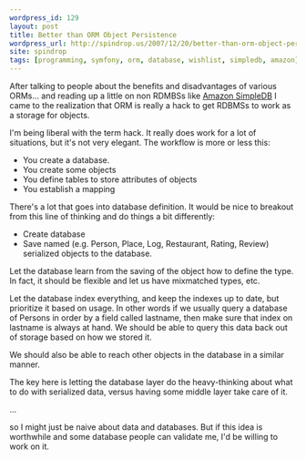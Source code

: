 ```yaml
---
wordpress_id: 129
layout: post
title: Better than ORM Object Persistence
wordpress_url: http://spindrop.us/2007/12/20/better-than-orm-object-persistence/
site: spindrop
tags: [programming, symfony, orm, database, wishlist, simpledb, amazon]
---
```

 After talking to people about the benefits and disadvantages of various ORMs... and reading up a little on non RDMBSs like [Amazon SimpleDB](http://www.amazon.com/gp/browse.html?node=342335011) I came to the realization that ORM is really a hack to get RDBMSs to work as a storage for objects.

I'm being liberal with the term hack.  It really does work for a lot of situations, but it's not very elegant.  The workflow is more or less this:

* You create a database.
* You create some objects
* You define tables to store attributes of objects
* You establish a mapping

There's a lot that goes into database definition.  It would be nice to breakout from this line of thinking and do things a bit differently:

* Create database
* Save named (e.g. Person, Place, Log, Restaurant, Rating, Review) serialized objects to the database.

Let the database learn from the saving of the object how to define the type.  In fact, it should be flexible and let us have mixmatched types, etc.

Let the database index everything, and keep the indexes up to date, but prioritize it based on usage.  In other words if we usually query a database of Persons in order by a field called lastname, then make sure that index on lastname is always at hand.  We should be able to query this data back out of storage based on how we stored it.

We should also be able to reach other objects in the database in a similar manner.

The key here is letting the database layer do the heavy-thinking about what to do with serialized data, versus having some middle layer take care of it.

...

so I might just be naive about data and databases.  But if this idea is worthwhile and some database people can validate me, I'd be willing to work on it.
